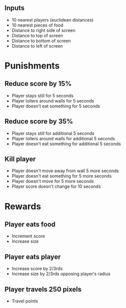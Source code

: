 ## Inputs
- 10 nearest players (euclidean distances)
- 10 nearest pieces of food
- Distance to right side of screen
- Distance to top of screen
- Distance to bottom of screen
- Distance to left of screen

# Punishments
## Reduce score by 15%
- Player stays still for 5 seconds
- Player loiters around walls for 5 seconds
- Player doesn't eat something for 5 seconds
## Reduce score by 35%
- Player stays still for additional 5 seconds
- Player loiters around walls for additional 5 seconds
- Player doesn't eat something for additional 5 seconds
## Kill player
- Player doesn't move away from wall 5 more seconds
- Player doesn't eat something for 5 more seconds
- Player doesn't move for 5 more seconds
- Player score doesn't change for 10 seconds
# Rewards
## Player eats food
- Increment score
- Increase size
## Player eats player
- Increase score by 2/3rds
- Increase size by 2/3rds opposing player's radius
## Player travels 250 pixels
- Travel points